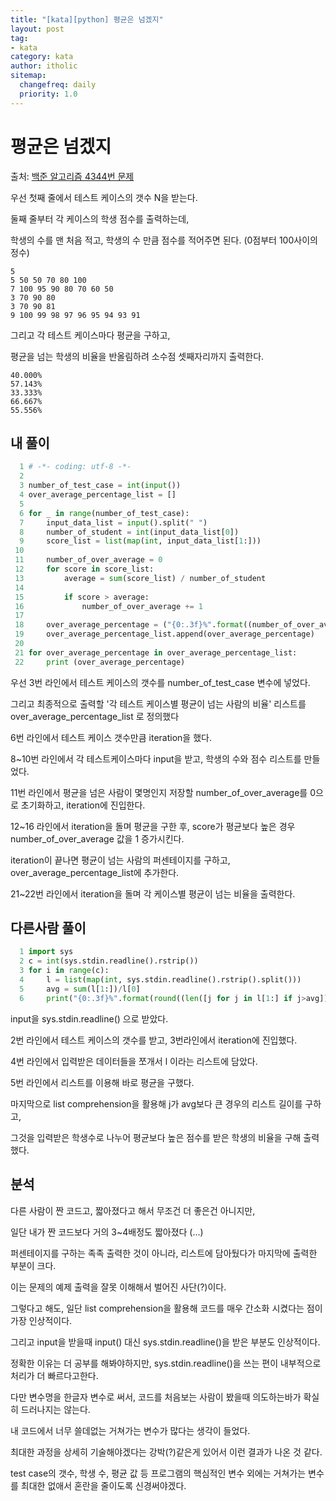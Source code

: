 ```yaml
---
title: "[kata][python] 평균은 넘겠지"
layout: post
tag:
- kata
category: kata
author: itholic
sitemap:
  changefreq: daily
  priority: 1.0
---
```


# 평균은 넘겠지

출처: <a href="https://www.acmicpc.net/problem/4344" target="_blank">백준 알고리즘 4344번 문제</a>

우선 첫째 줄에서 테스트 케이스의 갯수 N을 받는다.

둘째 줄부터 각 케이스의 학생 점수를 출력하는데,

학생의 수를 맨 처음 적고, 학생의 수 만큼 점수를 적어주면 된다. (0점부터 100사이의 정수)

```
5
5 50 50 70 80 100
7 100 95 90 80 70 60 50
3 70 90 80
3 70 90 81
9 100 99 98 97 96 95 94 93 91
```

그리고 각 테스트 케이스마다 평균을 구하고, 

평균을 넘는 학생의 비율을 반올림하려 소수점 셋째자리까지 출력한다.

```
40.000%
57.143%
33.333%
66.667%
55.556%
```

## 내 풀이

```python
  1 # -*- coding: utf-8 -*-
  2
  3 number_of_test_case = int(input())
  4 over_average_percentage_list = []
  5
  6 for _ in range(number_of_test_case):
  7     input_data_list = input().split(" ")
  8     number_of_student = int(input_data_list[0])
  9     score_list = list(map(int, input_data_list[1:]))
 10
 11     number_of_over_average = 0
 12     for score in score_list:
 13         average = sum(score_list) / number_of_student
 14
 15         if score > average:
 16             number_of_over_average += 1
 17
 18     over_average_percentage = ("{0:.3f}%".format((number_of_over_average / number_of_student) * 100))
 19     over_average_percentage_list.append(over_average_percentage)
 20
 21 for over_average_percentage in over_average_percentage_list:
 22     print (over_average_percentage)
```

우선 3번 라인에서 테스트 케이스의 갯수를 number_of_test_case 변수에 넣었다.

그리고 최종적으로 출력할 '각 테스트 케이스별 평균이 넘는 사람의 비율' 리스트를 over_average_percentage_list 로 정의했다

6번 라인에서 테스트 케이스 갯수만큼 iteration을 했다.

8~10번 라인에서 각 테스트케이스마다 input을 받고, 학생의 수와 점수 리스트를 만들었다.

11번 라인에서 평균을 넘은 사람이 몇명인지 저장할 number_of_over_average를 0으로 초기화하고, iteration에 진입한다.

12~16 라인에서 iteration을 돌며 평균을 구한 후, score가 평균보다 높은 경우 number_of_over_average 값을 1 증가시킨다.

iteration이 끝나면 평균이 넘는 사람의 퍼센테이지를 구하고, over_average_percentage_list에 추가한다.

21~22번 라인에서 iteration을 돌며 각 케이스별 평균이 넘는 비율을 출력한다.

## 다른사람 풀이

```python
  1 import sys
  2 c = int(sys.stdin.readline().rstrip())
  3 for i in range(c):
  4     l = list(map(int, sys.stdin.readline().rstrip().split()))
  5     avg = sum(l[1:])/l[0]
  6     print("{0:.3f}%".format(round((len([j for j in l[1:] if j>avg])/l[0] * 100), 3)))
```

input을 sys.stdin.readline() 으로 받았다.

2번 라인에서 테스트 케이스의 갯수를 받고, 3번라인에서 iteration에 진입했다.

4번 라인에서 입력받은 데이터들을 쪼개서 l 이라는 리스트에 담았다.

5번 라인에서 리스트를 이용해 바로 평균을 구했다.

마지막으로 list comprehension을 활용해 j가 avg보다 큰 경우의 리스트 길이를 구하고,

그것을 입력받은 학생수로 나누어 평균보다 높은 점수를 받은 학생의 비율을 구해 출력했다.

## 분석

다른 사람이 짠 코드고, 짧아졌다고 해서 무조건 더 좋은건 아니지만, 

일단 내가 짠 코드보다 거의 3~4배정도 짧아졌다 (...)

퍼센테이지를 구하는 족족 출력한 것이 아니라, 리스트에 담아뒀다가 마지막에 출력한 부분이 크다.

이는 문제의 예제 출력을 잘못 이해해서 벌어진 사단(?)이다.

그렇다고 해도, 일단 list comprehension을 활용해 코드를 매우 간소화 시켰다는 점이 가장 인상적이다.

그리고 input을 받을때 input() 대신 sys.stdin.readline()을 받은 부분도 인상적이다.

정확한 이유는 더 공부를 해봐야하지만, sys.stdin.readline()을 쓰는 편이 내부적으로 처리가 더 빠르다고한다.

다만 변수명을 한글자 변수로 써서, 코드를 처음보는 사람이 봤을때 의도하는바가 확실히 드러나지는 않는다.

내 코드에서 너무 쓸데없는 거쳐가는 변수가 많다는 생각이 들었다.

최대한 과정을 상세히 기술해야겠다는 강박(?)같은게 있어서 이런 결과가 나온 것 같다.

test case의 갯수, 학생 수, 평균 값 등 프로그램의 핵심적인 변수 외에는 거쳐가는 변수를 최대한 없애서 혼란을 줄이도록 신경써야겠다.
